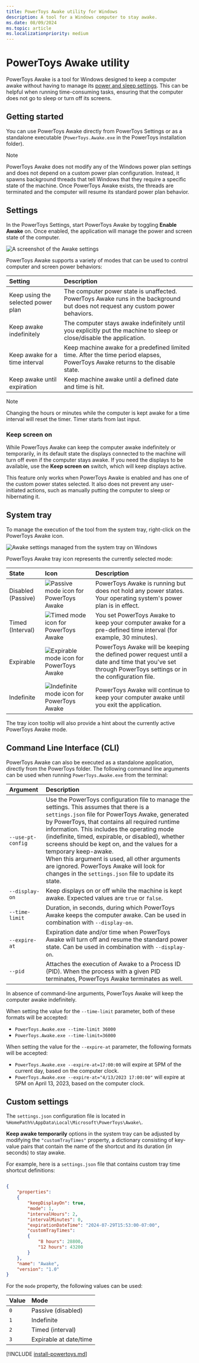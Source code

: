 ```yaml
---
title: PowerToys Awake utility for Windows
description: A tool for a Windows computer to stay awake.
ms.date: 08/09/2024
ms.topic: article
ms.localizationpriority: medium
---
```


# PowerToys Awake utility

PowerToys Awake is a tool for Windows designed to keep a computer awake without having to manage its [power and sleep settings](https://support.microsoft.com/windows/how-to-adjust-power-and-sleep-settings-26f623b5-4fcc-4194-863d-b824e5ea7679). This can be helpful when running time-consuming tasks, ensuring that the computer does not go to sleep or turn off its screens.

## Getting started

You can use PowerToys Awake directly from PowerToys Settings or as a standalone executable (`PowerToys.Awake.exe` in the PowerToys installation folder).

> [!NOTE]
> PowerToys Awake does not modify any of the Windows power plan settings and does not depend on a custom power plan configuration. Instead, it spawns background threads that tell Windows that they require a specific state of the machine. Once PowerToys Awake exists, the threads are terminated and the computer will resume its standard power plan behavior.

## Settings

In the PowerToys Settings, start PowerToys Awake by toggling **Enable Awake** on. Once enabled, the application will manage the power and screen state of the computer.

![A screenshot of the Awake settings](../images/powertoys-awake/pt-awake-settings-menu.png)

PowerToys Awake supports a variety of modes that can be used to control computer and screen power behaviors:

| Setting                            | Description |
| :--------------------------------- | :-- |
| Keep using the selected power plan | The computer power state is unaffected. PowerToys Awake runs in the background but does not request any custom power behaviors. |
| Keep awake indefinitely            | The computer stays awake indefinitely until you explicitly put the machine to sleep or close/disable the application. |
| Keep awake for a time interval     | Keep machine awake for a predefined limited time. After the time period elapses, PowerToys Awake returns to the disable state. |
| Keep awake until expiration        | Keep machine awake until a defined date and time is hit. |

> [!NOTE]
> Changing the hours or minutes while the computer is kept awake for a time interval will reset the timer. Timer starts from last input.

### Keep screen on

While PowerToys Awake can keep the computer awake indefinitely or temporarily, in its default state the displays connected to the machine will turn off even if the computer stays awake. If you need the displays to be available, use the **Keep screen on** switch, which will keep displays active.

This feature only works when PowerToys Awake is enabled and has one of the custom power states selected. It also does not prevent any user-initiated actions, such as manually putting the computer to sleep or hibernating it.

## System tray

To manage the execution of the tool from the system tray, right-click on the PowerToys Awake icon.

![Awake settings managed from the system tray on Windows](../images/powertoys-awake/icon-change-selection.gif)

PowerToys Awake tray icon represents the currently selected mode:

| State | Icon | Description |
|:------|:-----|:------------|
| Disabled (Passive) | ![Passive mode icon for PowerToys Awake](../images/powertoys-awake/passive.png)       | PowerToys Awake is running but does not hold any power states. Your operating system's power plan is in effect. |
| Timed (Interval)   | ![Timed mode icon for PowerToys Awake](../images/powertoys-awake/timed.png)           | You set PowerToys Awake to keep your computer awake for a pre-defined time interval (for example, 30 minutes). |
| Expirable          | ![Expirable mode icon for PowerToys Awake](../images/powertoys-awake/expirable.png)    | PowerToys Awake will be keeping the defined power request until a date and time that you've set through PowerToys settings or in the configuration file. |
| Indefinite         | ![Indefinite mode icon for PowerToys Awake](../images/powertoys-awake/indefinite.png) | PowerToys Awake will continue to keep your computer awake until you exit the application. |

The tray icon tooltip will also provide a hint about the currently active PowerToys Awake mode.

## Command Line Interface (CLI)

PowerToys Awake can also be executed as a standalone application, directly from the PowerToys folder. The following command line arguments can be used when running `PowerToys.Awake.exe` from the terminal:

| Argument          | Description |
| :---------------- | :---------- |
| `--use-pt-config` | Use the PowerToys configuration file to manage the settings. This assumes that there is a `settings.json` file for PowerToys Awake, generated by PowerToys, that contains all required runtime information. This includes the operating mode (indefinite, timed, expirable, or disabled), whether screens should be kept on, and the values for a temporary keep-awake.<br/>When this argument is used, all other arguments are ignored. PowerToys Awake will look for changes in the `settings.json` file to update its state. |
| `--display-on`    | Keep displays on or off while the machine is kept awake. Expected values are `true` or `false`. |
| `--time-limit`    | Duration, in seconds, during which PowerToys Awake keeps the computer awake. Can be used in combination with `--display-on`. |
| `--expire-at`     | Expiration date and/or time when PowerToys Awake will turn off and resume the standard power state. Can be used in combination with `--display-on`. |
| `--pid`           | Attaches the execution of Awake to a Process ID (PID). When the process with a given PID terminates, PowerToys Awake terminates as well. |

In absence of command-line arguments, PowerToys Awake will keep the computer awake indefinitely.

When setting the value for the `--time-limit` parameter, both of these formats will be accepted:

- `PowerToys.Awake.exe --time-limit 36000`
- `PowerToys.Awake.exe --time-limit=36000`

When setting the value for the `--expire-at` parameter, the following formats will be accepted:

- `PowerToys.Awake.exe --expire-at=17:00:00` will expire at 5PM of the current day, based on the computer clock.
- `PowerToys.Awake.exe --expire-at="4/13/2023 17:00:00"` will expire at 5PM on April 13, 2023, based on the computer clock.

## Custom settings

The `settings.json` configuration file is located in `%HomePath%\AppData\Local\Microsoft\PowerToys\Awake\`.

**Keep awake temporarily** options in the system tray can be adjusted by modifying the `"customTrayTimes"` property, a dictionary consisting of key-value pairs that contain the name of the shortcut and its duration (in seconds) to stay awake.

For example, here is a `settings.json` file that contains custom tray time shortcut definitions:

```json

{
    "properties":
    {
        "keepDisplayOn": true,
        "mode": 1,
        "intervalHours": 2,
        "intervalMinutes": 0,
        "expirationDateTime": "2024-07-29T15:53:00-07:00",
        "customTrayTimes":
        {
			"8 hours": 28800,
			"12 hours": 43200
		}
    },
    "name": "Awake",
    "version": "1.0"
}
```

For the `mode` property, the following values can be used:

| Value | Mode |
|:------|:-----|
| `0`   | Passive (disabled)      |
| `1`   | Indefinite              |
| `2`   | Timed (interval)        |
| `3`   | Expirable at date/time  |

[!INCLUDE [install-powertoys.md](../includes/install-powertoys.md)]
